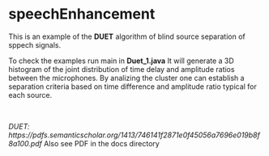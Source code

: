 # speechEnhancement

This is an example of the <b>DUET</b> algorithm of blind source separation of sppech signals.
<p>To check the examples run main in <b>Duet_1.java</b>
It will generate a 3D histogram of the joint distribution of time delay and amplitude ratios between the microphones.
By analizing the cluster one can establish a separation criteria based on time difference and amplitude ratio 
typical for each source.
</p>
<br>
<p>
<i>DUET: https://pdfs.semanticscholar.org/1413/746141f2871e0f45056a7696e019b8f8a100.pdf</i>
Also see PDF in the docs directory
</p>

